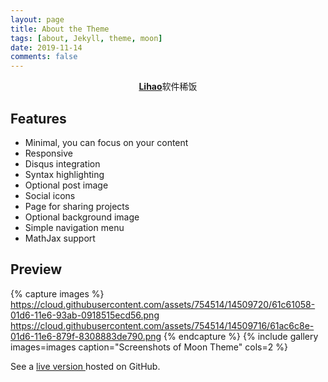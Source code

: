 ```yaml
---
layout: page
title: About the Theme
tags: [about, Jekyll, theme, moon]
date: 2019-11-14
comments: false
---
```

    
<center><a href="http://lihaozhu.github.io"><b>Lihao</b></a>软件稀饭</center>

## Features
* Minimal, you can focus on your content
* Responsive
* Disqus integration
* Syntax highlighting
* Optional post image
* Social icons
* Page for sharing projects
* Optional background image
* Simple navigation menu
* MathJax support

## Preview

{% capture images %}
    https://cloud.githubusercontent.com/assets/754514/14509720/61c61058-01d6-11e6-93ab-0918515ecd56.png
    https://cloud.githubusercontent.com/assets/754514/14509716/61ac6c8e-01d6-11e6-879f-8308883de790.png
{% endcapture %}
{% include gallery images=images caption="Screenshots of Moon Theme" cols=2 %}

See a [live version ](http://github.com/lihaozhu/lihaozhu.github.io) hosted on GitHub.


